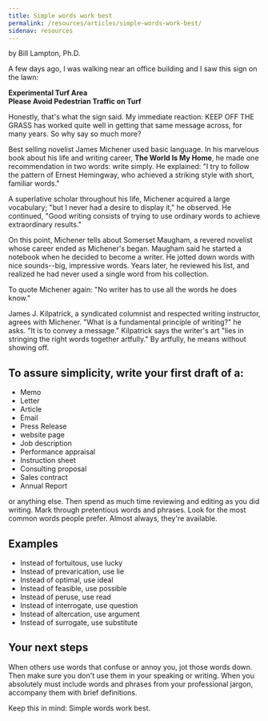 ```yaml
---
title: Simple words work best
permalink: /resources/articles/simple-words-work-best/
sidenav: resources
---
```


by Bill Lampton, Ph.D.

A few days ago, I was walking near an office building and I saw this sign on the lawn:

**Experimental Turf Area**  
**Please Avoid Pedestrian Traffic on Turf**

Honestly, that's what the sign said. My immediate reaction: KEEP OFF THE GRASS has worked quite well in getting that same message across, for many years. So why say so much more?

Best selling novelist James Michener used basic language. In his marvelous book about his life and writing career, **The World Is My Home**, he made one recommendation in two words: write simply. He explained: "I try to follow the pattern of Ernest Hemingway, who achieved a striking style with short, familiar words."

A superlative scholar throughout his life, Michener acquired a large vocabulary; "but I never had a desire to display it," he observed. He continued, "Good writing consists of trying to use ordinary words to achieve extraordinary results."

On this point, Michener tells about Somerset Maugham, a revered novelist whose career ended as Michener's began. Maugham said he started a notebook when he decided to become a writer. He jotted down words with nice sounds--big, impressive words. Years later, he reviewed his list, and realized he had never used a single word from his collection.

To quote Michener again: "No writer has to use all the words he does know."

James J. Kilpatrick, a syndicated columnist and respected writing instructor, agrees with Michener. "What is a fundamental principle of writing?" he asks. "It is to convey a message." Kilpatrick says the writer's art "lies in stringing the right words together artfully." By artfully, he means without showing off.

## To assure simplicity, write your first draft of a:

- Memo
- Letter
- Article
- Email
- Press Release
- website page
- Job description
- Performance appraisal
- Instruction sheet
- Consulting proposal
- Sales contract
- Annual Report

or anything else. Then spend as much time reviewing and editing as you did writing. Mark through pretentious words and phrases. Look for the most common words people prefer. Almost always, they're available.

## Examples

- Instead of fortuitous, use lucky
- Instead of prevarication, use lie
- Instead of optimal, use ideal
- Instead of feasible, use possible
- Instead of peruse, use read
- Instead of interrogate, use question
- Instead of altercation, use argument
- Instead of surrogate, use substitute

## Your next steps

When others use words that confuse or annoy you, jot those words down. Then make sure you don't use them in your speaking or writing. When you absolutely must include words and phrases from your professional jargon, accompany them with brief definitions.

Keep this in mind: Simple words work best.
